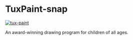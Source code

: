 # TuxPaint-snap

[![tux-paint](https://snapcraft.io/tux-paint/badge.svg)](https://snapcraft.io/tux-paint)

An award-winning drawing program for children of all ages.
